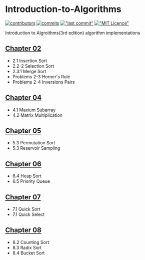 # Introduction-to-Algorithms

[![contributors](https://img.shields.io/github/contributors/WeiduoS/Introduction-to-Algorithms.svg)](https://github.com/WeiduoS/Introduction-to-Algorithms/graphs/contributors)
[![commits](https://img.shields.io/github/commit-activity/m/WeiduoS/Introduction-to-Algorithms.svg)](https://github.com/WeiduoS/Introduction-to-Algorithms/commits/master)
[!["last commit"](https://img.shields.io/github/last-commit/WeiduoS/Introduction-to-Algorithms.svg)](https://github.com/WeiduoS/Introduction-to-Algorithms/commits/master)
[!["MIT Licence"](https://img.shields.io/github/license/WeiduoS/Introduction-to-Algorithms.svg)](https://github.com/WeiduoS/Introduction-to-Algorithms/blob/master/LICENSE)

Introduction to Algroithms(3rd edition) algorithm implementations

## [Chapter 02](https://github.com/WeiduoS/Introduction-to-Algorithms/tree/master/src/main/java/chapter02)

-   2.1 Insertion Sort
-   2.2-2 Selection Sort
-   2.3.1 Merge Sort
-   Problems 2-3 Horner's Rule
-   Problems 2-4 Inversions Pairs

## [Chapter 04](https://github.com/WeiduoS/Introduction-to-Algorithms/tree/master/src/main/java/chapter04)

-   4.1 Maxium Subarray
-   4.2 Matrix Multiplication

## [Chapter 05](https://github.com/WeiduoS/Introduction-to-Algorithms/tree/master/src/main/java/chapter05)

-   5.3 Permutation Sort
-   5.3 Reservoir Sampling

## [Chapter 06](https://github.com/WeiduoS/Introduction-to-Algorithms/tree/ws1255/src/main/java/chapter06)

-   6.4 Heap Sort
-   6.5 Priority Queue

## [Chapter 07](https://github.com/WeiduoS/Introduction-to-Algorithms/tree/ws1255/src/main/java/chapter07)

-   7.1 Quick Sort
-   7.1 Quick Select

## [Chapter 08](https://github.com/WeiduoS/Introduction-to-Algorithms/tree/ws1255/src/main/java/chapter08)

-   8.2 Counting Sort
-   8.3 Radix Sort
-   8.4 Bucket Sort
